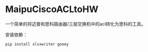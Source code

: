 # MaipuCiscoACLtoHW

一个简单的将迈普和思科路由器/三层交换机中的acl转化为思科的工具。

安装依赖：


```
pip install xlsxwriter gooey
```
